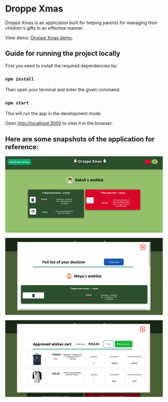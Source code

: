 # Droppe Xmas

Droppe Xmas is an application built for helping parents for managing their children's gifts in an effective manner.

View demo: [Droppe Xmas demo](https://droppe-xmas.web.app/).

## Guide for running the project locally

First you need to install the required dependencies by:

### `npm install`

Then open your terminal and enter the given command:

### `npm start`

This will run the app in the development mode. 

Open [http://localhost:3000](http://localhost:3000) to view it in the browser.

## Here are some snapshots of the application for reference:

![alt text](https://github.com/Yash621/droppe-xmas/blob/master/assets/Screenshot_2021-12-27_02-36-54.png "title-1")                

![alt text](https://github.com/Yash621/droppe-xmas/blob/master/assets/Screenshot_2021-12-27_02-37-04.png "title-1")  

![alt text](https://github.com/Yash621/droppe-xmas/blob/master/assets/Screenshot_2021-12-27_02-37-11.png "title-1")  
